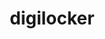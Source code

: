 # digilocker
<!DOCTYPE html>
<html lang="en">
<head>
    <meta charset="UTF-8">
    <meta name="viewport" content="width=device-width, initial-scale=1.0">
    <title>DigiLocker - Secure Document Storage</title>
    <style>
        * {
            margin: 0;
            padding: 0;
            box-sizing: border-box;
        }

        body {
            font-family: 'Segoe UI', Tahoma, Geneva, Verdana, sans-serif;
            background: linear-gradient(135deg, #667eea 0%, #764ba2 100%);
            min-height: 100vh;
            color: #333;
        }

        .container {
            max-width: 1200px;
            margin: 0 auto;
            padding: 20px;
        }

        .header {
            background: rgba(255, 255, 255, 0.95);
            backdrop-filter: blur(10px);
            border-radius: 15px;
            padding: 20px 30px;
            margin-bottom: 30px;
            box-shadow: 0 8px 32px rgba(0, 0, 0, 0.1);
            display: flex;
            justify-content: space-between;
            align-items: center;
        }

        .logo {
            display: flex;
            align-items: center;
            gap: 10px;
        }

        .logo-icon {
            width: 40px;
            height: 40px;
            background: linear-gradient(45deg, #667eea, #764ba2);
            border-radius: 8px;
            display: flex;
            align-items: center;
            justify-content: center;
            color: white;
            font-weight: bold;
            font-size: 18px;
        }

        .user-info {
            display: flex;
            align-items: center;
            gap: 15px;
        }

        .user-avatar {
            width: 40px;
            height: 40px;
            background: linear-gradient(45deg, #ff6b6b, #ee5a52);
            border-radius: 50%;
            display: flex;
            align-items: center;
            justify-content: center;
            color: white;
            font-weight: bold;
        }

        .main-content {
            display: grid;
            grid-template-columns: 1fr 2fr;
            gap: 30px;
        }

        .sidebar {
            background: rgba(255, 255, 255, 0.95);
            backdrop-filter: blur(10px);
            border-radius: 15px;
            padding: 25px;
            box-shadow: 0 8px 32px rgba(0, 0, 0, 0.1);
            height: fit-content;
        }

        .upload-section {
            margin-bottom: 30px;
        }

        .upload-area {
            border: 2px dashed #667eea;
            border-radius: 10px;
            padding: 30px;
            text-align: center;
            cursor: pointer;
            transition: all 0.3s ease;
            background: rgba(102, 126, 234, 0.05);
        }

        .upload-area:hover {
            border-color: #764ba2;
            background: rgba(118, 75, 162, 0.1);
        }

        .upload-area.dragover {
            border-color: #764ba2;
            background: rgba(118, 75, 162, 0.2);
            transform: scale(1.02);
        }

        .upload-icon {
            font-size: 48px;
            color: #667eea;
            margin-bottom: 15px;
        }

        .categories {
            margin-top: 30px;
        }

        .category-item {
            display: flex;
            align-items: center;
            gap: 10px;
            padding: 12px 15px;
            border-radius: 8px;
            cursor: pointer;
            transition: all 0.3s ease;
            margin-bottom: 8px;
        }

        .category-item:hover {
            background: rgba(102, 126, 234, 0.1);
        }

        .category-item.active {
            background: linear-gradient(45deg, #667eea, #764ba2);
            color: white;
        }

        .category-icon {
            width: 20px;
            height: 20px;
            border-radius: 4px;
            display: flex;
            align-items: center;
            justify-content: center;
            font-size: 12px;
        }

        .documents-section {
            background: rgba(255, 255, 255, 0.95);
            backdrop-filter: blur(10px);
            border-radius: 15px;
            padding: 25px;
            box-shadow: 0 8px 32px rgba(0, 0, 0, 0.1);
        }

        .documents-header {
            display: flex;
            justify-content: space-between;
            align-items: center;
            margin-bottom: 25px;
        }

        .search-bar {
            flex: 1;
            max-width: 300px;
            padding: 10px 15px;
            border: 2px solid #e0e0e0;
            border-radius: 8px;
            font-size: 14px;
            transition: border-color 0.3s ease;
        }

        .search-bar:focus {
            outline: none;
            border-color: #667eea;
        }

        .documents-grid {
            display: grid;
            grid-template-columns: repeat(auto-fill, minmax(250px, 1fr));
            gap: 20px;
        }

        .document-card {
            background: white;
            border-radius: 12px;
            padding: 20px;
            box-shadow: 0 4px 16px rgba(0, 0, 0, 0.1);
            transition: all 0.3s ease;
            cursor: pointer;
            border: 2px solid transparent;
        }

        .document-card:hover {
            transform: translateY(-5px);
            box-shadow: 0 8px 32px rgba(0, 0, 0, 0.15);
            border-color: #667eea;
        }

        .document-icon {
            width: 60px;
            height: 60px;
            border-radius: 8px;
            display: flex;
            align-items: center;
            justify-content: center;
            font-size: 24px;
            color: white;
            margin-bottom: 15px;
        }

        .document-info h3 {
            font-size: 16px;
            margin-bottom: 8px;
            color: #333;
        }

        .document-meta {
            font-size: 12px;
            color: #666;
            margin-bottom: 15px;
        }

        .document-actions {
            display: flex;
            gap: 10px;
        }

        .btn {
            padding: 8px 16px;
            border: none;
            border-radius: 6px;
            cursor: pointer;
            font-size: 12px;
            font-weight: 500;
            transition: all 0.3s ease;
        }

        .btn-primary {
            background: linear-gradient(45deg, #667eea, #764ba2);
            color: white;
        }

        .btn-primary:hover {
            transform: translateY(-2px);
            box-shadow: 0 4px 16px rgba(102, 126, 234, 0.3);
        }

        .btn-secondary {
            background: #f0f0f0;
            color: #666;
        }

        .btn-secondary:hover {
            background: #e0e0e0;
        }

        .modal {
            display: none;
            position: fixed;
            top: 0;
            left: 0;
            width: 100%;
            height: 100%;
            background: rgba(0, 0, 0, 0.5);
            backdrop-filter: blur(5px);
            z-index: 1000;
        }

        .modal-content {
            position: absolute;
            top: 50%;
            left: 50%;
            transform: translate(-50%, -50%);
            background: white;
            border-radius: 15px;
            padding: 30px;
            max-width: 500px;
            width: 90%;
            max-height: 80vh;
            overflow-y: auto;
        }

        .quick-actions {
            margin-top: 30px;
        }

        .action-btn {
            display: flex;
            align-items: center;
            gap: 10px;
            padding: 15px;
            width: 100%;
            border: none;
            border-radius: 8px;
            cursor: pointer;
            transition: all 0.3s ease;
            margin-bottom: 10px;
            background: rgba(102, 126, 234, 0.05);
            border: 2px solid transparent;
        }

        .action-btn:hover {
            background: rgba(102, 126, 234, 0.1);
            border-color: #667eea;
            transform: translateY(-2px);
        }

        .action-icon {
            width: 30px;
            height: 30px;
            border-radius: 6px;
            display: flex;
            align-items: center;
            justify-content: center;
            font-size: 16px;
            color: white;
        }

        .fees-grid {
            display: grid;
            grid-template-columns: repeat(auto-fit, minmax(250px, 1fr));
            gap: 20px;
            margin-bottom: 25px;
        }

        .fee-card {
            background: white;
            border-radius: 12px;
            padding: 20px;
            box-shadow: 0 4px 16px rgba(0, 0, 0, 0.1);
            border: 2px solid #e0e0e0;
            transition: all 0.3s ease;
        }

        .fee-card.selected {
            border-color: #667eea;
            background: rgba(102, 126, 234, 0.05);
        }

        .fee-card:hover {
            border-color: #667eea;
            transform: translateY(-2px);
        }

        .fee-header {
            display: flex;
            justify-content: space-between;
            align-items: center;
            margin-bottom: 15px;
        }

        .fee-amount {
            font-size: 24px;
            font-weight: bold;
            color: #667eea;
        }

        .fee-status {
            padding: 4px 12px;
            border-radius: 20px;
            font-size: 12px;
            font-weight: 500;
        }

        .fee-status.pending {
            background: #ffeaa7;
            color: #d63031;
        }

        .fee-status.paid {
            background: #00b894;
            color: white;
        }

        .fee-status.overdue {
            background: #ff6b6b;
            color: white;
        }

        .payment-methods {
            display: grid;
            grid-template-columns: repeat(auto-fit, minmax(150px, 1fr));
            gap: 15px;
            margin: 20px 0;
        }

        .payment-method {
            padding: 15px;
            border: 2px solid #e0e0e0;
            border-radius: 8px;
            text-align: center;
            cursor: pointer;
            transition: all 0.3s ease;
        }

        .payment-method:hover {
            border-color: #667eea;
        }

        .payment-method.selected {
            border-color: #667eea;
            background: rgba(102, 126, 234, 0.05);
        }

        .payment-method-icon {
            font-size: 32px;
            margin-bottom: 10px;
        }

        .chatbot-container {
            position: fixed;
            bottom: 20px;
            right: 20px;
            width: 350px;
            height: 500px;
            background: white;
            border-radius: 15px;
            box-shadow: 0 8px 32px rgba(0, 0, 0, 0.2);
            display: none;
            flex-direction: column;
            z-index: 1001;
        }

        .chatbot-header {
            background: linear-gradient(45deg, #667eea, #764ba2);
            color: white;
            padding: 15px 20px;
            border-radius: 15px 15px 0 0;
            display: flex;
            justify-content: space-between;
            align-items: center;
        }

        .admin-status {
            display: flex;
            align-items: center;
            gap: 8px;
        }

        .status-dot {
            width: 8px;
            height: 8px;
            background: #00b894;
            border-radius: 50%;
            animation: pulse 2s infinite;
        }

        @keyframes pulse {
            0% { opacity: 1; }
            50% { opacity: 0.5; }
            100% { opacity: 1; }
        }

        .chatbot-messages {
            flex: 1;
            padding: 20px;
            overflow-y: auto;
            display: flex;
            flex-direction: column;
            gap: 15px;
        }

        .message {
            max-width: 80%;
            padding: 12px 16px;
            border-radius: 18px;
            font-size: 14px;
            line-height: 1.4;
        }

        .message.admin {
            background: #f0f0f0;
            align-self: flex-start;
        }

        .message.user {
            background: linear-gradient(45deg, #667eea, #764ba2);
            color: white;
            align-self: flex-end;
        }

        .message-time {
            font-size: 11px;
            opacity: 0.7;
            margin-top: 4px;
        }

        .chatbot-input {
            display: flex;
            padding: 15px;
            border-top: 1px solid #e0e0e0;
            gap: 10px;
        }

        .chatbot-input input {
            flex: 1;
            padding: 10px 15px;
            border: 2px solid #e0e0e0;
            border-radius: 20px;
            outline: none;
            font-size: 14px;
        }

        .chatbot-input input:focus {
            border-color: #667eea;
        }

        .send-btn {
            background: linear-gradient(45deg, #667eea, #764ba2);
            color: white;
            border: none;
            border-radius: 50%;
            width: 40px;
            height: 40px;
            cursor: pointer;
            display: flex;
            align-items: center;
            justify-content: center;
            transition: all 0.3s ease;
        }

        .send-btn:hover {
            transform: scale(1.1);
        }

        .quick-replies {
            display: flex;
            gap: 8px;
            margin-bottom: 15px;
            flex-wrap: wrap;
        }

        .quick-reply {
            background: rgba(102, 126, 234, 0.1);
            border: 1px solid #667eea;
            border-radius: 15px;
            padding: 6px 12px;
            font-size: 12px;
            cursor: pointer;
            transition: all 0.3s ease;
        }

        .quick-reply:hover {
            background: #667eea;
            color: white;
        }

        .modal-header {
            display: flex;
            justify-content: space-between;
            align-items: center;
            margin-bottom: 20px;
        }

        .close-btn {
            background: none;
            border: none;
            font-size: 24px;
            cursor: pointer;
            color: #666;
        }

        .form-group {
            margin-bottom: 20px;
        }

        .form-group label {
            display: block;
            margin-bottom: 8px;
            font-weight: 500;
            color: #333;
        }

        .form-group input,
        .form-group select {
            width: 100%;
            padding: 12px;
            border: 2px solid #e0e0e0;
            border-radius: 8px;
            font-size: 14px;
            transition: border-color 0.3s ease;
        }

        .form-group input:focus,
        .form-group select:focus {
            outline: none;
            border-color: #667eea;
        }

        .stats-container {
            display: grid;
            grid-template-columns: repeat(auto-fit, minmax(150px, 1fr));
            gap: 15px;
            margin-bottom: 25px;
        }

        .stat-card {
            background: linear-gradient(45deg, #667eea, #764ba2);
            color: white;
            padding: 20px;
            border-radius: 10px;
            text-align: center;
        }

        .stat-number {
            font-size: 24px;
            font-weight: bold;
            margin-bottom: 5px;
        }

        .stat-label {
            font-size: 12px;
            opacity: 0.9;
        }

        @media (max-width: 768px) {
            .main-content {
                grid-template-columns: 1fr;
            }
            
            .header {
                flex-direction: column;
                gap: 15px;
                text-align: center;
            }
            
            .documents-grid {
                grid-template-columns: 1fr;
            }
        }
    </style>
</head>
<body>
    <div class="container">
        <header class="header">
            <div class="logo">
                <div class="logo-icon">DL</div>
                <div>
                    <h1>DigiLocker</h1>
                    <p>Secure Digital Document Storage</p>
                </div>
            </div>
            <div class="user-info">
                <span>Welcome, Student</span>
                <div class="user-avatar">S</div>
            </div>
        </header>

        <div class="main-content">
            <aside class="sidebar">
                <div class="upload-section">
                    <h3>Upload Documents</h3>
                    <div class="upload-area" onclick="document.getElementById('fileInput').click()">
                        <div class="upload-icon">📁</div>
                        <h4>Drop files here or click to upload</h4>
                        <p>Supported: PDF, JPG, PNG, DOC</p>
                    </div>
                    <input type="file" id="fileInput" multiple accept=".pdf,.jpg,.jpeg,.png,.doc,.docx" style="display: none;">
                </div>

                <div class="categories">
                    <h3>Categories</h3>
                    <div class="category-item active" onclick="filterDocuments('all')">
                        <div class="category-icon" style="background: #667eea;">📄</div>
                        <span>All Documents</span>
                    </div>
                    <div class="category-item" onclick="filterDocuments('academic')">
                        <div class="category-icon" style="background: #28a745;">🎓</div>
                        <span>Academic Records</span>
                    </div>
                    <div class="category-item" onclick="filterDocuments('certificates')">
                        <div class="category-icon" style="background: #ffc107;">🏆</div>
                        <span>Certificates</span>
                    </div>
                    <div class="category-item" onclick="filterDocuments('identity')">
                        <div class="category-icon" style="background: #dc3545;">🆔</div>
                        <span>Identity Docs</span>
                    </div>
                    <div class="category-item" onclick="filterDocuments('financial')">
                        <div class="category-icon" style="background: #17a2b8;">💳</div>
                        <span>Financial</span>
                    </div>
                    <div class="category-item" onclick="filterDocuments('others')">
                        <div class="category-icon" style="background: #6c757d;">📋</div>
                        <span>Others</span>
                    </div>
                </div>

                <div class="quick-actions">
                    <h3>Quick Actions</h3>
                    <button class="action-btn" onclick="openChatbot()">
                        <div class="action-icon" style="background: #007bff;">💬</div>
                        <span>Chat with Admin</span>
                    </button>
                </div>
            </aside>

            <main class="documents-section">
                <div class="stats-container">
                    <div class="stat-card">
                        <div class="stat-number" id="totalDocs">0</div>
                        <div class="stat-label">Total Documents</div>
                    </div>
                    <div class="stat-card">
                        <div class="stat-number" id="recentUploads">0</div>
                        <div class="stat-label">Recent Uploads</div>
                    </div>
                    <div class="stat-card">
                        <div class="stat-number">256</div>
                        <div class="stat-label">MB Used</div>
                    </div>
                </div>

                <div class="documents-header">
                    <h2>My Documents</h2>
                    <input type="text" class="search-bar" placeholder="Search documents..." id="searchInput">
                </div>

                <div class="documents-grid" id="documentsGrid">
                    <!-- Sample documents will be populated here -->
                </div>
            </main>
        </div>
    </div>

    <!-- Upload Modal -->
    <div class="modal" id="uploadModal">
        <div class="modal-content">
            <div class="modal-header">
                <h3>Upload Document</h3>
                <button class="close-btn" onclick="closeModal()">&times;</button>
            </div>
            <form id="uploadForm">
                <div class="form-group">
                    <label>Document Title</label>
                    <input type="text" id="docTitle" required>
                </div>
                <div class="form-group">
                    <label>Category</label>
                    <select id="docCategory" required>
                        <option value="">Select Category</option>
                        <option value="academic">Academic Records</option>
                        <option value="certificates">Certificates</option>
                        <option value="identity">Identity Documents</option>
                        <option value="financial">Financial</option>
                        <option value="others">Others</option>
                    </select>
                </div>
                <div class="form-group">
                    <label>Description</label>
                    <input type="text" id="docDescription" placeholder="Optional description">
                </div>
                <button type="submit" class="btn btn-primary">Upload Document</button>
            </form>
        </div>
    </div>

    <!-- Document Viewer Modal -->
    <div class="modal" id="viewerModal">
        <div class="modal-content" style="max-width: 800px;">
            <div class="modal-header">
                <h3 id="viewerTitle">Document Viewer</h3>
                <button class="close-btn" onclick="closeViewer()">&times;</button>
            </div>
            <div id="viewerContent">
                <p>Document content will be displayed here...</p>
            </div>
        </div>
    </div>

    <!-- Chatbot -->
    <div class="chatbot-container" id="chatbotContainer">
        <div class="chatbot-header">
            <div>
                <div style="font-weight: bold;">Admin Support</div>
                <div class="admin-status">
                    <span class="status-dot"></span>
                    <span style="font-size: 12px;">Online</span>
                </div>
            </div>
            <button class="close-btn" onclick="closeChatbot()" style="color: white;">&times;</button>
        </div>
        <div class="chatbot-messages" id="chatbotMessages">
            <div class="message admin">
                <div>Hello! I'm here to help you with any administrative queries. How can I assist you today?</div>
                <div class="message-time">Just now</div>
            </div>
            <div class="quick-replies">
                <div class="quick-reply" onclick="sendQuickReply('Fees inquiry')">Fees inquiry</div>
                <div class="quick-reply" onclick="sendQuickReply('Document verification')">Document verification</div>
                <div class="quick-reply" onclick="sendQuickReply('Technical support')">Technical support</div>
            </div>
        </div>
        <div class="chatbot-input">
            <input type="text" id="chatInput" placeholder="Type your message..." onkeypress="handleChatKeyPress(event)">
            <button class="send-btn" onclick="sendMessage()">📤</button>
        </div>
    </div>

    <script>
        // Sample documents data
        let documents = [
            {
                id: 1,
                title: "Semester 1 Results",
                category: "academic",
                type: "pdf",
                size: "245 KB",
                date: "2024-12-15",
                description: "First semester examination results"
            },
            {
                id: 2,
                title: "Degree Certificate",
                category: "certificates",
                type: "pdf",
                size: "1.2 MB",
                date: "2024-11-20",
                description: "Bachelor's degree certificate"
            },
            {
                id: 3,
                title: "Aadhar Card",
                category: "identity",
                type: "pdf",
                size: "156 KB",
                date: "2024-10-10",
                description: "Government issued identity card"
            },
            {
                id: 4,
                title: "Transcript",
                category: "academic",
                type: "pdf",
                size: "512 KB",
                date: "2024-12-01",
                description: "Official academic transcript"
            },
            {
                id: 5,
                title: "Course Completion Certificate",
                category: "certificates",
                type: "pdf",
                size: "389 KB",
                date: "2024-11-15",
                description: "Online course completion certificate"
            }
        ];

        // Fees data
        let feesData = [
            {
                id: 1,
                title: "Tuition Fee - Semester 1",
                amount: 25000,
                dueDate: "2025-01-15",
                status: "pending",
                description: "First semester tuition fees"
            },
            {
                id: 2,
                title: "Library Fee",
                amount: 2500,
                dueDate: "2024-12-20",
                status: "overdue",
                description: "Annual library membership fee"
            },
            {
                id: 3,
                title: "Lab Fee - Physics",
                amount: 3500,
                dueDate: "2025-02-01",
                status: "pending",
                description: "Physics laboratory usage fee"
            },
            {
                id: 4,
                title: "Registration Fee",
                amount: 1500,
                dueDate: "2024-11-15",
                status: "paid",
                description: "Annual registration fee"
            }
        ];

        let currentFilter = 'all';
        let selectedFiles = [];
        let chatMessages = [];

        // Initialize the application
        document.addEventListener('DOMContentLoaded', function() {
            renderDocuments();
            updateStats();
            setupEventListeners();
        });

        function setupEventListeners() {
            // File input change
            document.getElementById('fileInput').addEventListener('change', handleFileSelect);
            
            // Search functionality
            document.getElementById('searchInput').addEventListener('input', handleSearch);
            
            // Upload form submission
            document.getElementById('uploadForm').addEventListener('submit', handleUpload);
            
            // Drag and drop
            const uploadArea = document.querySelector('.upload-area');
            uploadArea.addEventListener('dragover', handleDragOver);
            uploadArea.addEventListener('dragleave', handleDragLeave);
            uploadArea.addEventListener('drop', handleDrop);
        }

        function handleFileSelect(event) {
            selectedFiles = Array.from(event.target.files);
            if (selectedFiles.length > 0) {
                document.getElementById('docTitle').value = selectedFiles[0].name.split('.')[0];
                document.getElementById('uploadModal').style.display = 'block';
            }
        }

        function handleDragOver(event) {
            event.preventDefault();
            event.currentTarget.classList.add('dragover');
        }

        function handleDragLeave(event) {
            event.currentTarget.classList.remove('dragover');
        }

        function handleDrop(event) {
            event.preventDefault();
            event.currentTarget.classList.remove('dragover');
            selectedFiles = Array.from(event.dataTransfer.files);
            if (selectedFiles.length > 0) {
                document.getElementById('docTitle').value = selectedFiles[0].name.split('.')[0];
                document.getElementById('uploadModal').style.display = 'block';
            }
        }

        function handleSearch(event) {
            const searchTerm = event.target.value.toLowerCase();
            const filteredDocs = documents.filter(doc => 
                doc.title.toLowerCase().includes(searchTerm) ||
                doc.description.toLowerCase().includes(searchTerm)
            );
            renderDocuments(filteredDocs);
        }

        function handleUpload(event) {
            event.preventDefault();
            
            const title = document.getElementById('docTitle').value;
            const category = document.getElementById('docCategory').value;
            const description = document.getElementById('docDescription').value;
            
            if (selectedFiles.length > 0) {
                const newDoc = {
                    id: documents.length + 1,
                    title: title,
                    category: category,
                    type: selectedFiles[0].type.includes('pdf') ? 'pdf' : 'image',
                    size: formatFileSize(selectedFiles[0].size),
                    date: new Date().toISOString().split('T')[0],
                    description: description || 'Uploaded document'
                };
                
                documents.push(newDoc);
                renderDocuments();
                updateStats();
                closeModal();
                
                // Reset form
                document.getElementById('uploadForm').reset();
                selectedFiles = [];
            }
        }

        function formatFileSize(bytes) {
            if (bytes === 0) return '0 Bytes';
            const k = 1024;
            const sizes = ['Bytes', 'KB', 'MB', 'GB'];
            const i = Math.floor(Math.log(bytes) / Math.log(k));
            return parseFloat((bytes / Math.pow(k, i)).toFixed(2)) + ' ' + sizes[i];
        }

        function filterDocuments(category) {
            currentFilter = category;
            
            // Update active category
            document.querySelectorAll('.category-item').forEach(item => {
                item.classList.remove('active');
            });
            event.target.closest('.category-item').classList.add('active');
            
            // Filter and render documents
            const filteredDocs = category === 'all' ? documents : documents.filter(doc => doc.category === category);
            renderDocuments(filteredDocs);
        }

        function renderDocuments(docsToRender = documents) {
            const grid = document.getElementById('documentsGrid');
            
            if (docsToRender.length === 0) {
                grid.innerHTML = '<p style="text-align: center; color: #666; grid-column: 1/-1;">No documents found.</p>';
                return;
            }
            
            grid.innerHTML = docsToRender.map(doc => `
                <div class="document-card" onclick="viewDocument(${doc.id})">
                    <div class="document-icon" style="background: ${getDocumentColor(doc.category)};">
                        ${getDocumentIcon(doc.type)}
                    </div>
                    <div class="document-info">
                        <h3>${doc.title}</h3>
                        <div class="document-meta">
                            ${doc.size} • ${formatDate(doc.date)}
                        </div>
                        <p style="font-size: 12px; color: #666; margin-bottom: 10px;">${doc.description}</p>
                    </div>
                    <div class="document-actions">
                        <button class="btn btn-primary" onclick="event.stopPropagation(); downloadDocument(${doc.id})">Download</button>
                        <button class="btn btn-secondary" onclick="event.stopPropagation(); shareDocument(${doc.id})">Share</button>
                    </div>
                </div>
            `).join('');
        }

        function getDocumentIcon(type) {
            switch(type) {
                case 'pdf': return '📄';
                case 'image': return '🖼️';
                case 'doc': return '📝';
                default: return '📄';
            }
        }

        function getDocumentColor(category) {
            switch(category) {
                case 'academic': return '#28a745';
                case 'certificates': return '#ffc107';
                case 'identity': return '#dc3545';
                case 'financial': return '#17a2b8';
                default: return '#6c757d';
            }
        }

        function formatDate(dateString) {
            const options = { year: 'numeric', month: 'short', day: 'numeric' };
            return new Date(dateString).toLocaleDateString('en-US', options);
        }

        function updateStats() {
            document.getElementById('totalDocs').textContent = documents.length;
            
            const recentCount = documents.filter(doc => {
                const docDate = new Date(doc.date);
                const weekAgo = new Date();
                weekAgo.setDate(weekAgo.getDate() - 7);
                return docDate >= weekAgo;
            }).length;
            
            document.getElementById('recentUploads').textContent = recentCount;
        }

        function viewDocument(id) {
            const doc = documents.find(d => d.id === id);
            if (doc) {
                document.getElementById('viewerTitle').textContent = doc.title;
                document.getElementById('viewerContent').innerHTML = `
                    <div style="text-align: center; padding: 40px;">
                        <div style="font-size: 48px; margin-bottom: 20px;">${getDocumentIcon(doc.type)}</div>
                        <h3>${doc.title}</h3>
                        <p style="color: #666; margin: 10px 0;">${doc.description}</p>
                        <div style="margin: 20px 0;">
                            <strong>Category:</strong> ${doc.category}<br>
                            <strong>Size:</strong> ${doc.size}<br>
                            <strong>Date:</strong> ${formatDate(doc.date)}
                        </div>
                        <p style="font-style: italic; color: #999;">Document preview not available in demo mode</p>
                    </div>
                `;
                document.getElementById('viewerModal').style.display = 'block';
            }
        }

        function downloadDocument(id) {
            const doc = documents.find(d => d.id === id);
            if (doc) {
                alert(`Downloading ${doc.title}...`);
            }
        }

        function shareDocument(id) {
            const doc = documents.find(d => d.id === id);
            if (doc) {
                alert(`Sharing ${doc.title}...`);
            }
        }

        function closeModal() {
            document.getElementById('uploadModal').style.display = 'none';
        }

        function closeViewer() {
            document.getElementById('viewerModal').style.display = 'none';
        }

        // Chatbot Functions
        function openChatbot() {
            document.getElementById('chatbotContainer').style.display = 'flex';
        }

        function closeChatbot() {
            document.getElementById('chatbotContainer').style.display = 'none';
        }

        function sendMessage() {
            const input = document.getElementById('chatInput');
            const message = input.value.trim();
            if (message) {
                addMessage(message, 'user');
                input.value = '';
                
                // Simulate admin response
                setTimeout(() => {
                    const response = generateAdminResponse(message);
                    addMessage(response, 'admin');
                }, 1000 + Math.random() * 2000);
            }
        }

        function sendQuickReply(message) {
            addMessage(message, 'user');
            document.querySelector('.quick-replies').style.display = 'none';
            
            setTimeout(() => {
                const response = generateAdminResponse(message);
                addMessage(response, 'admin');
            }, 1000);
        }

        function addMessage(text, sender) {
            const messagesContainer = document.getElementById('chatbotMessages');
            const messageDiv = document.createElement('div');
            messageDiv.className = `message ${sender}`;
            
            const now = new Date();
            const timeString = now.toLocaleTimeString([], { hour: '2-digit', minute: '2-digit' });
            
            messageDiv.innerHTML = `
                <div>${text}</div>
                <div class="message-time">${timeString}</div>
            `;
            
            messagesContainer.appendChild(messageDiv);
            messagesContainer.scrollTop = messagesContainer.scrollHeight;
        }

        function generateAdminResponse(userMessage) {
            const message = userMessage.toLowerCase();
            
            if (message.includes('fees') || message.includes('payment')) {
                return "I can help you with fees-related queries. Please let me know what specific information you need about your fees or payment status.";
            } else if (message.includes('document') || message.includes('certificate')) {
                return "For document-related queries, you can upload, view, and manage your documents in the main section. If you need document verification, please provide the document name and I'll assist you.";
            } else if (message.includes('technical') || message.includes('support')) {
                return "I'm here to help with technical issues. Please describe the problem you're experiencing, and I'll guide you through the solution.";
            } else if (message.includes('hello') || message.includes('hi')) {
                return "Hello! How can I assist you today? I can help with fees, documents, technical support, and other administrative matters.";
            } else {
                return "Thank you for your message. I've noted your query and will get back to you shortly. Is there anything specific I can help you with right now?";
            }
        }

        function handleChatKeyPress(event) {
            if (event.key === 'Enter') {
                sendMessage();
            }
        }

        // Close modals when clicking outside
        window.onclick = function(event) {
            const uploadModal = document.getElementById('uploadModal');
            const viewerModal = document.getElementById('viewerModal');
            
            if (event.target === uploadModal) {
                uploadModal.style.display = 'none';
            }
            if (event.target === viewerModal) {
                viewerModal.style.display = 'none';
            }
        }
    </script>
</body>
</html>
